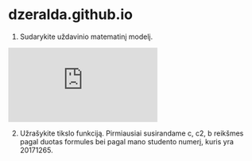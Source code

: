 # dzeralda.github.io
1. Sudarykite uždavinio matematinį modelį.

![matematiniomodelioformule](https://latex.codecogs.com/gif.latex?min%20c%28t%29%3D%5Cfrac%7Bc2%7D%7Bt%7D&plus;c*t*b)

2. Užrašykite tikslo funkciją.
Pirmiausiai susirandame c, c2, b reikšmes pagal duotas formules bei pagal mano studento numerį, kuris yra 20171265.
